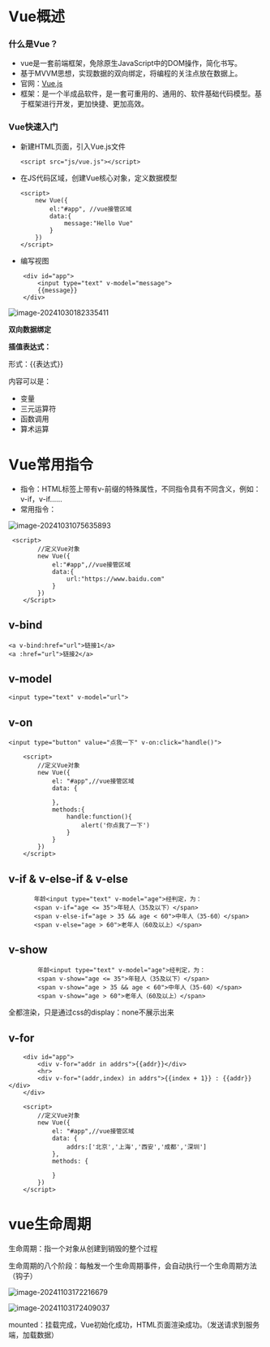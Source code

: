 # Vue概述

### 什么是Vue？

- vue是一套前端框架，免除原生JavaScript中的DOM操作，简化书写。
- 基于MVVM思想，实现数据的双向绑定，将编程的关注点放在数据上。
- 官网：[Vue.js](https://v2.cn.vuejs.org/)
- 框架：是一个半成品软件，是一套可重用的、通用的、软件基础代码模型。基于框架进行开发，更加快捷、更加高效。

### Vue快速入门

- 新建HTML页面，引入Vue.js文件

  ```
  <script src="js/vue.js"></script>
  ```

- 在JS代码区域，创建Vue核心对象，定义数据模型

  ```
  <script>
      new Vue({
          el:"#app", //vue接管区域
          data:{
              message:"Hello Vue"
          }
      })
  </script>
  ```

- 编写视图

```
    <div id="app">
        <input type="text" v-model="message">
        {{message}}
    </div>
```

![image-20241030182335411](C:\Users\13170\AppData\Roaming\Typora\typora-user-images\image-20241030182335411.png)

**双向数据绑定**

**插值表达式：**

形式：{{表达式}}

内容可以是：

- 变量
- 三元运算符
- 函数调用
- 算术运算

# Vue常用指令

- 指令：HTML标签上带有v-前缀的特殊属性，不同指令具有不同含义，例如：v-if，v-if……
- 常用指令：

![image-20241031075635893](C:\Users\13170\AppData\Roaming\Typora\typora-user-images\image-20241031075635893.png)

```
 <script>
        //定义Vue对象
        new Vue({
            el:"#app",//vue接管区域
            data:{
                url:"https://www.baidu.com"
            }
        })
    </Script>
```



## v-bind

```
<a v-bind:href="url">链接1</a>
<a :href="url">链接2</a> 
```

## v-model

```
<input type="text" v-model="url">
```

## v-on

```
<input type="button" value="点我一下" v-on:click="handle()">
```

```
    <script>
        //定义Vue对象
        new Vue({
            el: "#app",//vue接管区域
            data: {
                
            },
            methods:{
                handle:function(){
                    alert('你点我了一下')
                }
            }
        })
    </script>
```

## v-if & v-else-if & v-else

```
       年龄<input type="text" v-model="age">经判定，为：
       <span v-if="age <= 35">年轻人（35及以下）</span>
       <span v-else-if="age > 35 && age < 60">中年人（35-60）</span>
       <span v-else="age > 60">老年人（60及以上）</span>

```

## v-show

```
        年龄<input type="text" v-model="age">经判定，为：
        <span v-show="age <= 35">年轻人（35及以下）</span>
        <span v-show="age > 35 && age < 60">中年人（35-60）</span>
        <span v-show="age > 60">老年人（60及以上）</span>
```

全都渲染，只是通过css的display：none不展示出来

## v-for

```
    <div id="app">
        <div v-for="addr in addrs">{{addr}}</div>
        <hr>
        <div v-for="(addr,index) in addrs">{{index + 1}} : {{addr}}</div>
    </div>
```

```
    <script>
        //定义Vue对象
        new Vue({
            el: "#app",//vue接管区域
            data: {
                addrs:['北京','上海','西安','成都','深圳']
            },
            methods: {
              
            }
        })
    </script>
```

# vue生命周期

生命周期：指一个对象从创建到销毁的整个过程

生命周期的八个阶段：每触发一个生命周期事件，会自动执行一个生命周期方法（钩子）

![image-20241103172216679](C:\Users\13170\AppData\Roaming\Typora\typora-user-images\image-20241103172216679.png)

![image-20241103172409037](C:\Users\13170\AppData\Roaming\Typora\typora-user-images\image-20241103172409037.png)

 

mounted：挂载完成，Vue初始化成功，HTML页面渲染成功。（发送请求到服务端，加载数据）